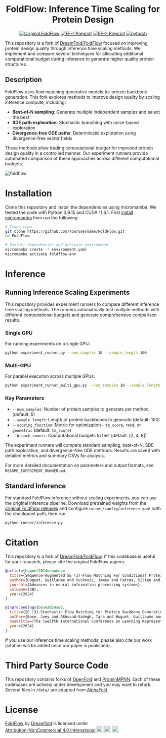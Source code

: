 <div align="center">

# FoldFlow: Inference Time Scaling for Protein Design

[![Original FoldFlow](http://img.shields.io/badge/original-FoldFlow-blue)](https://github.com/DreamFold/FoldFlow)
[![FF-1 Preprint](http://img.shields.io/badge/paper-arxiv.2310.02391-B31B1B.svg)](https://arxiv.org/abs/2310.02391)
[![FF-2 Preprint](http://img.shields.io/badge/paper-arxiv.2405.20313-B31B1B.svg)](https://arxiv.org/abs/2405.20313)
[![pytorch](https://img.shields.io/badge/PyTorch_1.13+-ee4c2c?logo=pytorch&logoColor=white)](https://pytorch.org/get-started/locally/)

</div>

This repository is a fork of [DreamFold/FoldFlow](https://github.com/DreamFold/FoldFlow) focused on improving protein design quality through inference time scaling methods. We implement and compare several techniques for allocating additional computational budget during inference to generate higher quality protein structures.

## Description

FoldFlow uses flow matching generative models for protein backbone generation. This fork explores methods to improve design quality by scaling inference compute, including:

- **Best-of-N sampling**: Generate multiple independent samples and select the best
- **SDE path exploration**: Stochastic branching with noise-based exploration
- **Divergence-free ODE paths**: Deterministic exploration using divergence-free vector fields

These methods allow trading computational budget for improved protein design quality in a controlled manner. Our experiment runners provide automated comparison of these approaches across different computational budgets.

![foldflow](media/foldflow-sfm_protein.gif)

# Installation

Clone this repository and install the dependencies using micromamba. We tested the code with Python 3.9.15 and CUDA 11.6.1. First [install micromamba](https://mamba.readthedocs.io/en/latest/installation/micromamba-installation.html) then run the following:

```bash
# Clone repo
git clone https://github.com/YourUsername/FoldFlow.git
cd FoldFlow

# Install dependencies and activate environment
micromamba create -f environment.yaml
micromamba activate foldflow-env
```
# Inference

## Running Inference Scaling Experiments

This repository provides experiment runners to compare different inference time scaling methods. The runners automatically test multiple methods with different computational budgets and generate comprehensive comparison results.

### Single GPU

For running experiments on a single GPU:

```bash
python experiment_runner.py --num_samples 10 --sample_length 100
```

### Multi-GPU

For parallel execution across multiple GPUs:

```bash
python experiment_runner_multi_gpu.py --num_samples 10 --sample_length 100 --gpus 0 1 2 3
```

### Key Parameters

- `--num_samples`: Number of protein samples to generate per method (default: 5)
- `--sample_length`: Length of protein backbones to generate (default: 100)
- `--scoring_function`: Metric for optimization - `tm_score`, `rmsd`, or `geometric` (default: `tm_score`)
- `--branch_counts`: Computational budgets to test (default: [2, 4, 8])

The experiment runners will compare standard sampling, best-of-N, SDE path exploration, and divergence-free ODE methods. Results are saved with detailed metrics and summary CSVs for analysis.

For more detailed documentation on parameters and output formats, see `README_EXPERIMENT_RUNNER.md`.

## Standard Inference

For standard FoldFlow inference without scaling experiments, you can use the original inference pipeline. Download pretrained weights from the [original FoldFlow releases](https://github.com/DreamFold/FoldFlow/releases) and configure `runner/config/inference.yaml` with the checkpoint path, then run:

```bash
python runner/inference.py
```

# Citation

This repository is a fork of [DreamFold/FoldFlow](https://github.com/DreamFold/FoldFlow). If this codebase is useful for your research, please cite the original FoldFlow papers:

```bibtex
@article{huguet2024sequence,
  title={Sequence-Augmented SE (3)-Flow Matching For Conditional Protein Backbone Generation},
  author={Huguet, Guillaume and Vuckovic, James and Fatras, Kilian and Thibodeau-Laufer, Eric and Lemos, Pablo and Islam, Riashat and Liu, Cheng-Hao and Rector-Brooks, Jarrid and Akhound-Sadegh, Tara and Bronstein, Michael and others},
  journal={Advances in neural information processing systems},
  volumne={38},
  year={2024}
}

@inproceedings{bose2024se3,
  title={SE (3)-Stochastic Flow Matching for Protein Backbone Generation},
  author={Bose, Joey and Akhound-Sadegh, Tara and Huguet, Guillaume and FATRAS, Kilian and Rector-Brooks, Jarrid and Liu, Cheng-Hao and Nica, Andrei Cristian and Korablyov, Maksym and Bronstein, Michael M and Tong, Alexander},
  booktitle={The Twelfth International Conference on Learning Representations},
  year={2024}
}
```

If you use our inference time scaling methods, please also cite our work (citation will be added once our paper is published).

# Third Party Source Code

This repository contains forks of [OpenFold](https://github.com/aqlaboratory/openfold) and [ProteinMPNN](https://github.com/dauparas/ProteinMPNN). Each of these codebases are actively under development and you may want to refork. Several files in `/data/` are adapted from [AlphaFold](https://github.com/deepmind/alphafold).

# License

<p xmlns:cc="http://creativecommons.org/ns#" xmlns:dct="http://purl.org/dc/terms/"><a property="dct:title" rel="cc:attributionURL" href="https://github.com/Dreamfold/foldflow">FoldFlow</a> by <a rel="cc:attributionURL dct:creator" property="cc:attributionName" href="https://dreamfold.ai">Dreamfold</a> is licensed under <a href="http://creativecommons.org/licenses/by-nc/4.0/?ref=chooser-v1" target="_blank" rel="license noopener noreferrer" style="display:inline-block;">Attribution-NonCommercial 4.0 International<img style="height:22px!important;margin-left:3px;vertical-align:text-bottom;" src="https://mirrors.creativecommons.org/presskit/icons/cc.svg?ref=chooser-v1"><img style="height:22px!important;margin-left:3px;vertical-align:text-bottom;" src="https://mirrors.creativecommons.org/presskit/icons/by.svg?ref=chooser-v1"><img style="height:22px!important;margin-left:3px;vertical-align:text-bottom;" src="https://mirrors.creativecommons.org/presskit/icons/nc.svg?ref=chooser-v1"></a></p>
